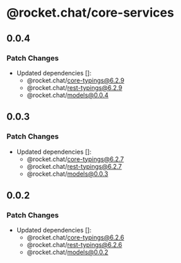 # @rocket.chat/core-services

## 0.0.4

### Patch Changes

- Updated dependencies []:
  - @rocket.chat/core-typings@6.2.9
  - @rocket.chat/rest-typings@6.2.9
  - @rocket.chat/models@0.0.4

## 0.0.3

### Patch Changes

- Updated dependencies []:
  - @rocket.chat/core-typings@6.2.7
  - @rocket.chat/rest-typings@6.2.7
  - @rocket.chat/models@0.0.3

## 0.0.2

### Patch Changes

- Updated dependencies []:
  - @rocket.chat/core-typings@6.2.6
  - @rocket.chat/rest-typings@6.2.6
  - @rocket.chat/models@0.0.2
